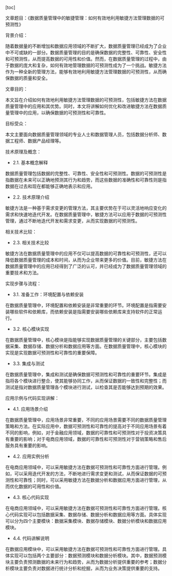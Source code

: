 
[toc]                    
                
                
文章题目：《数据质量管理中的敏捷管理：如何有效地利用敏捷方法管理数据的可预测性》

背景介绍：

随着数据量的不断增加和数据应用领域的不断扩大，数据质量管理已经成为了企业中不可或缺的一部分。数据质量管理的目的是确保数据的完整性、可靠性、安全性和可预测性，从而提高数据的可用性和价值。然而，在数据质量管理的过程中，由于数据的庞大和复杂，如何有效地管理数据的可预测性成为了一个挑战。敏捷方法作为一种全新的管理方法，能够有效地利用敏捷方法管理数据的可预测性，从而确保数据的质量和安全。

文章目的：

本文旨在介绍如何有效地利用敏捷方法管理数据的可预测性，包括敏捷方法在数据质量管理中的应用和其优势。同时，本文将讲解如何优化和改进敏捷方法在数据质量管理中的应用，以确保数据的可预测性和可靠性。

目标受众：

本文主要面向数据质量管理领域的专业人士和数据管理人员，包括数据分析师、数据工程师、数据产品经理等。

技术原理及概念：

- 2.1. 基本概念解释

数据质量管理包括数据的完整性、可靠性、安全性和可预测性。数据的可预测性是指数据在未来可以正确地预测其行为和趋势，而这些数据的准确性和可靠性则是指数据在过去和现在都能够正确地表示和应用。

- 2.2. 技术原理介绍

敏捷方法是一种基于需求变更的管理方法，其主要优势在于可以灵活地响应变化的需求和快速地迭代开发。在数据质量管理中，敏捷方法可以应用于数据的可预测性管理，通过不断地迭代开发和需求变更，从而实现数据的可预测性。

相关技术比较：

- 2.3. 相关技术比较

敏捷方法在数据质量管理中的应用不仅可以提高数据的可靠性和可预测性，还可以降低数据质量管理的成本和时间，从而为企业带来更多的价值。目前，敏捷方法在数据质量管理中的应用已经得到了广泛的认可，并已经成为了数据质量管理领域的重要技术和方法。

实现步骤与流程：

- 3.1. 准备工作：环境配置与依赖安装

在数据质量管理中，环境配置和依赖安装是非常重要的环节。环境配置是指需要安装哪些软件和依赖库，而依赖安装是指需要安装哪些依赖库来支持软件的正常运行。

- 3.2. 核心模块实现

在数据质量管理中，核心模块是指能够实现数据质量管理的关键部分，主要包括数据采集、数据存储、数据分析和数据应用等方面。在数据质量管理中，核心模块的实现是实现数据可预测性和可靠性的重要保障。

- 3.3. 集成与测试

在数据质量管理中，集成和测试是确保数据可预测性和可靠性的重要环节。集成是指将各个模块进行整合，使其能够协同工作，从而保证数据的一致性和完整性；而测试是指对数据质量管理各个模块进行测试，以检查其是否能够达到预期的效果。

应用示例与代码实现讲解：

- 4.1. 应用场景介绍

在数据质量管理中，应用场景非常重要，不同的应用场景需要不同的数据质量管理策略和方法。在实际应用中，数据可预测性和可靠性的提高对于不同应用场景有着不同的影响，例如，对于金融应用领域，数据的可靠性和可预测性对于投资决策具有重要的影响；对于电商应用领域，数据的可靠性和可预测性对于营销策略和售后服务具有重要的影响。

- 4.2. 应用实例分析

在电商应用领域中，可以采用敏捷方法在数据可预测性和可靠性方面进行管理。例如，可以采用迭代开发的方法，不断地进行需求变更和测试，从而保证数据的可预测性和可靠性；同时，可以采用敏捷方法在数据分析和数据应用方面进行管理，从而优化数据的可用性和价值。

- 4.3. 核心代码实现

在电商应用领域中，可以采用敏捷方法在数据可预测性和可靠性方面进行管理。核心代码实现可以包括数据采集、数据存储、数据分析和数据应用等方面。具体实现可以分为四个主要模块：数据采集模块、数据存储模块、数据分析模块和数据应用模块。

- 4.4. 代码讲解说明

在数据应用模块中，可以采用敏捷方法在数据可预测性和可靠性方面进行管理。具体实现可以包括两个主要部分：数据预测模块和数据分析模块。其中，数据预测模块主要负责预测数据的未来行为和趋势，从而为数据分析提供重要的参考；数据分析模块主要负责对数据进行统计分析和挖掘，从而为业务决策提供重要的支持。


